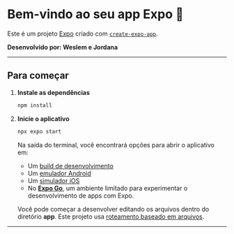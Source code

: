 # Bem-vindo ao seu app Expo 👋

Este é um projeto [Expo](https://expo.dev) criado com [`create-expo-app`](https://www.npmjs.com/package/create-expo-app).

**Desenvolvido por: Weslem e Jordana**

---

## Para começar

1.  **Instale as dependências**

    ```bash
    npm install
    ```

2.  **Inicie o aplicativo**

    ```bash
    npx expo start
    ```

    Na saída do terminal, você encontrará opções para abrir o aplicativo em:

    -   Um [build de desenvolvimento](https://docs.expo.dev/develop/development-builds/introduction/)
    -   Um [emulador Android](https://docs.expo.dev/workflow/android-studio-emulator/)
    -   Um [simulador iOS](https://docs.expo.dev/workflow/ios-simulator/)
    -   No **[Expo Go](https://expo.dev/go)**, um ambiente limitado para experimentar o desenvolvimento de apps com Expo.

    Você pode começar a desenvolver editando os arquivos dentro do diretório **app**. Este projeto usa [roteamento baseado em arquivos](https://docs.expo.dev/router/introduction).

---
